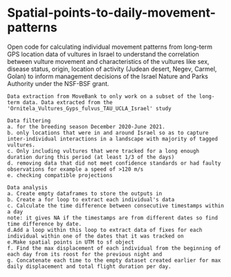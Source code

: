 # Spatial-points-to-daily-movement-patterns

Open code for calculating individual movement patterns from long-term GPS location data of vultures in Israel to understand the correlation between vulture movement and characteristics of the vultures like sex, disease status, origin, location of activity (Judean desert, Negev, Carmel, Golan) to inform management decisions of the Israel Nature and Parks Authority under the NSF-BSF grant.

    Data extraction from MoveBank to only work on a subset of the long-term data. Data extracted from the 'Ornitela_Vultures_Gyps_fulvus_TAU_UCLA_Israel' study

    Data filtering 
    a. for the breeding season December 2020-June 2021. 
    b. only locations that were in and around Israel so as to capture inter-individual interactions in a landscape with majority of tagged vultures. 
    c. Only including vultures that were tracked for a long enough duration during this period (at least 1/3 of the days) 
    d. removing data that did not meet confidence standards or had faulty observations for example a speed of >120 m/s
    e. checking compatible projections

    Data analysis 
    a. Create empty dataframes to store the outputs in
    b. Create a for loop to extract each individual's data
    c. Calculate the time difference between consecutive timestamps within a day 
    note: it gives NA if the timestamps are from different dates so find time difference by date.
    d.Add a loop within this loop to extract data of fixes for each individual within one of the dates that it was tracked on
    e.Make spatial points in UTM to sf object
    f. Find the max displacement of each individual from the beginning of each day from its roost for the previous night and
    g. Concatenate each time to the empty dataset created earlier for max daily displacement and total flight duration per day.
    
    
